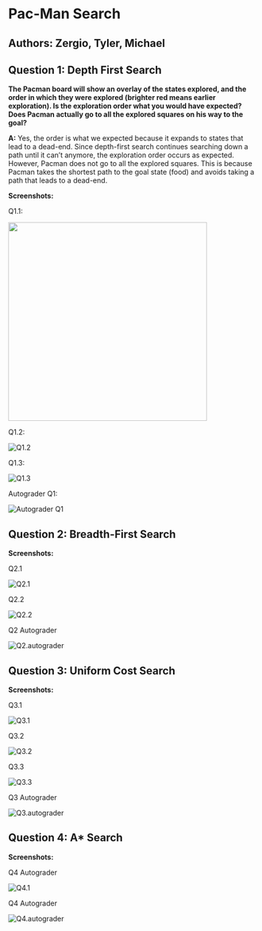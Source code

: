 # Pac-Man Search
## Authors: Zergio, Tyler, Michael


## Question 1: Depth First Search

**The Pacman board will show an overlay of the states explored, and the order in which they were explored (brighter red means earlier exploration). Is the exploration order what you would have expected? Does Pacman actually go to all the explored squares on his way to the goal?**

**A:** Yes, the order is what we expected because it expands to states that lead to a dead-end. Since depth-first search continues searching down a path until it can’t anymore, the exploration order occurs as expected. However, Pacman does not go to all the explored squares. This is because Pacman takes the shortest path to the goal state (food) and avoids taking a path that leads to a dead-end.

**Screenshots:**

Q1.1:

<img src="https://github.com/Zorten/PacManSearch/blob/main/images/Q1.1.png" width="400">

Q1.2:

![Q1.2](https://github.com/Zorten/PacManSearch/blob/main/images/Q1.2.png)

Q1.3:

![Q1.3](https://github.com/Zorten/PacManSearch/blob/main/images/Q1.3.png)

Autograder Q1:

![Autograder Q1](https://github.com/Zorten/PacManSearch/blob/main/images/Q1.autograder.png)

## Question 2: Breadth-First Search

**Screenshots:**

Q2.1

![Q2.1](https://github.com/Zorten/PacManSearch/blob/main/images/Q2.1.png)

Q2.2

![Q2.2](https://github.com/Zorten/PacManSearch/blob/main/images/Q2.2.png)

Q2 Autograder

![Q2.autograder](https://github.com/Zorten/PacManSearch/blob/main/images/Q2.autograder.png)

## Question 3: Uniform Cost Search

**Screenshots:**

Q3.1

![Q3.1](https://github.com/Zorten/PacManSearch/blob/main/images/Q3.1.png)

Q3.2

![Q3.2](https://github.com/Zorten/PacManSearch/blob/main/images/Q3.2.png)

Q3.3

![Q3.3](https://github.com/Zorten/PacManSearch/blob/main/images/Q3.3.png)

Q3 Autograder

![Q3.autograder](https://github.com/Zorten/PacManSearch/blob/main/images/Q3.autograder.png)

## Question 4: A* Search

**Screenshots:**

Q4 Autograder

![Q4.1](https://github.com/Zorten/PacManSearch/blob/main/images/Q4.1.png)


Q4 Autograder

![Q4.autograder](https://github.com/Zorten/PacManSearch/blob/main/images/Q4.Autograder.png)

